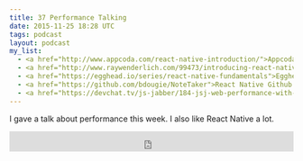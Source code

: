 ```yaml
---
title: 37 Performance Talking
date: 2015-11-25 18:28 UTC
tags: podcast
layout: podcast
my_list: 
  - <a href="http://www.appcoda.com/react-native-introduction/">Appcoda React Native Tutorial</a>
  - <a href="http://www.raywenderlich.com/99473/introducing-react-native-building-apps-javascript">Ray Wenderlich React Native tutorial</a>
  - <a href="https://egghead.io/series/react-native-fundamentals">Egghead.io React Native Fundamentals</a>
  - <a href="https://github.com/bdougie/NoteTaker">React Native Github Note App</a>
  - <a href="https://devchat.tv/js-jabber/184-jsj-web-performance-with-nik-molnar">JSJ Web Performance with Nik Molnar</a>
---
```

I gave a talk about performance this week. I also like React Native a lot.

<iframe frameborder='0' height='36px' scrolling='no' seamless src='https://simplecast.fm/e/21250?style=light' width='100%'></iframe>
